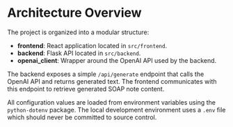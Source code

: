 # Architecture Overview

The project is organized into a modular structure:

- **frontend**: React application located in `src/frontend`.
- **backend**: Flask API located in `src/backend`.
- **openai_client**: Wrapper around the OpenAI API used by the backend.

The backend exposes a simple `/api/generate` endpoint that calls the OpenAI API and returns generated text. The frontend communicates with this endpoint to retrieve generated SOAP note content.

All configuration values are loaded from environment variables using the `python-dotenv` package. The local development environment uses a `.env` file which should never be committed to source control.
